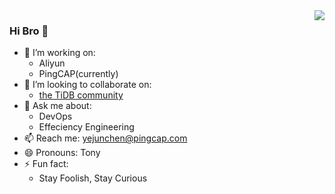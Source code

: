 <img align="right" src="https://github-readme-stats.vercel.app/api?username=VelocityLight&show_icons=true" />

### Hi Bro 👋

<!--
**VelocityLight/VelocityLight** is a ✨ _special_ ✨ repository because its `README.md` (this file) appears on your GitHub profile.
-->

- 🔭 I’m working on: 
  - Aliyun
  - PingCAP(currently)
- 👯 I’m looking to collaborate on:
  - [the TiDB community](https://tidb.io/archived/events/)
- 💬 Ask me about:
  - DevOps
  - Effeciency Engineering
- 📫 Reach me: yejunchen@pingcap.com
- 😄 Pronouns: Tony
- ⚡ Fun fact:
  - Stay Foolish, Stay Curious
